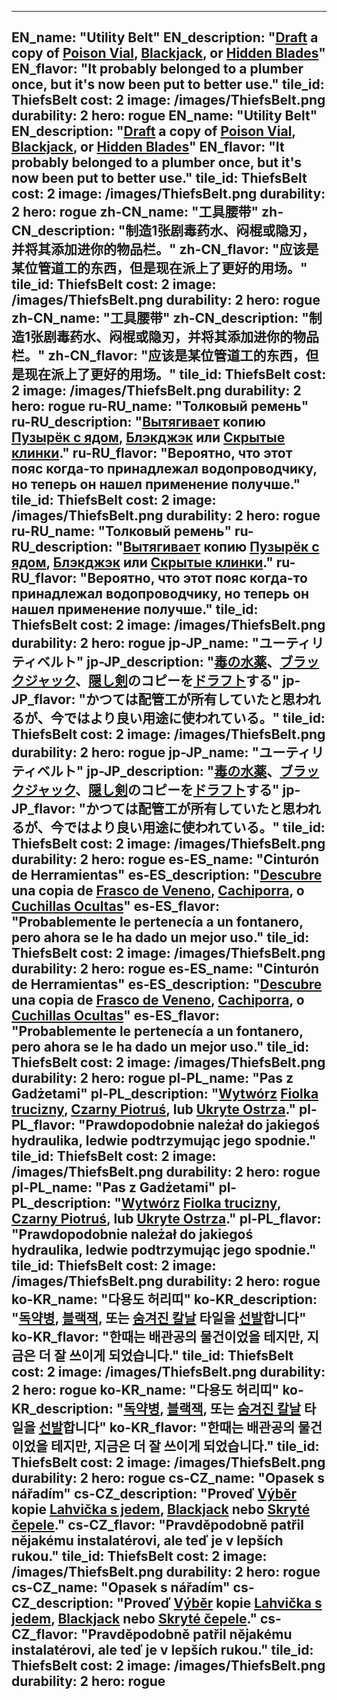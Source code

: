 ---

EN_name: "Utility Belt"
EN_description: "<u>Draft</u> a copy of <a href = '../en/items#PoisonPotion'>Poison Vial</a>, <a href = '../en/items#Blackjack'>Blackjack</a>, or <a href = '../en/abilities#HiddenBlades'>Hidden Blades</a>"
EN_flavor: "It probably belonged to a plumber once, but it's now been put to better use."
tile_id: ThiefsBelt
cost: 2
image: /images/ThiefsBelt.png
durability: 2
hero: rogue
EN_name: "Utility Belt"
EN_description: "<u>Draft</u> a copy of <a href = '../en/items#PoisonPotion'>Poison Vial</a>, <a href = '../en/items#Blackjack'>Blackjack</a>, or <a href = '../en/abilities#HiddenBlades'>Hidden Blades</a>"
EN_flavor: "It probably belonged to a plumber once, but it's now been put to better use."
tile_id: ThiefsBelt
cost: 2
image: /images/ThiefsBelt.png
durability: 2
hero: rogue
zh-CN_name: "工具腰带"
zh-CN_description: "制造1张剧毒药水、闷棍或隐刃，并将其添加进你的物品栏。"
zh-CN_flavor: "应该是某位管道工的东西，但是现在派上了更好的用场。"
tile_id: ThiefsBelt
cost: 2
image: /images/ThiefsBelt.png
durability: 2
hero: rogue
zh-CN_name: "工具腰带"
zh-CN_description: "制造1张剧毒药水、闷棍或隐刃，并将其添加进你的物品栏。"
zh-CN_flavor: "应该是某位管道工的东西，但是现在派上了更好的用场。"
tile_id: ThiefsBelt
cost: 2
image: /images/ThiefsBelt.png
durability: 2
hero: rogue
ru-RU_name: "Толковый ремень"
ru-RU_description: "<u>Вытягивает</u> копию <a href = '../ru_ru/items#PoisonPotion'>Пузырёк с ядом</a>, <a href = '../ru_ru/items#Blackjack'>Блэкджэк</a> или <a href = '../ru_ru/abilities#HiddenBlades'>Скрытые клинки</a>."
ru-RU_flavor: "Вероятно, что этот пояс когда-то принадлежал водопроводчику, но теперь он нашел применение получше."
tile_id: ThiefsBelt
cost: 2
image: /images/ThiefsBelt.png
durability: 2
hero: rogue
ru-RU_name: "Толковый ремень"
ru-RU_description: "<u>Вытягивает</u> копию <a href = '../ru_ru/items#PoisonPotion'>Пузырёк с ядом</a>, <a href = '../ru_ru/items#Blackjack'>Блэкджэк</a> или <a href = '../ru_ru/abilities#HiddenBlades'>Скрытые клинки</a>."
ru-RU_flavor: "Вероятно, что этот пояс когда-то принадлежал водопроводчику, но теперь он нашел применение получше."
tile_id: ThiefsBelt
cost: 2
image: /images/ThiefsBelt.png
durability: 2
hero: rogue
jp-JP_name: "ユーティリティベルト"
jp-JP_description: "<a href = '../jp_jp/items#PoisonPotion'>毒の水薬</a>、<a href = '../jp_jp/items#Blackjack'>ブラックジャック</a>、<a href = '../jp_jp/abilities#HiddenBlades'>隠し剣</a>のコピーを<u>ドラフト</u>する"
jp-JP_flavor: "かつては配管工が所有していたと思われるが、今ではより良い用途に使われている。"
tile_id: ThiefsBelt
cost: 2
image: /images/ThiefsBelt.png
durability: 2
hero: rogue
jp-JP_name: "ユーティリティベルト"
jp-JP_description: "<a href = '../jp_jp/items#PoisonPotion'>毒の水薬</a>、<a href = '../jp_jp/items#Blackjack'>ブラックジャック</a>、<a href = '../jp_jp/abilities#HiddenBlades'>隠し剣</a>のコピーを<u>ドラフト</u>する"
jp-JP_flavor: "かつては配管工が所有していたと思われるが、今ではより良い用途に使われている。"
tile_id: ThiefsBelt
cost: 2
image: /images/ThiefsBelt.png
durability: 2
hero: rogue
es-ES_name: "Cinturón de Herramientas"
es-ES_description: "<u>Descubre</u> una copia de <a href = '../es_es/items#PoisonPotion'>Frasco de Veneno</a>, <a href = '../es_es/items#Blackjack'>Cachiporra</a>, o <a href = '../es_es/abilities#HiddenBlades'>Cuchillas Ocultas</a>"
es-ES_flavor: "Probablemente le pertenecía a un fontanero, pero ahora se le ha dado un mejor uso."
tile_id: ThiefsBelt
cost: 2
image: /images/ThiefsBelt.png
durability: 2
hero: rogue
es-ES_name: "Cinturón de Herramientas"
es-ES_description: "<u>Descubre</u> una copia de <a href = '../es_es/items#PoisonPotion'>Frasco de Veneno</a>, <a href = '../es_es/items#Blackjack'>Cachiporra</a>, o <a href = '../es_es/abilities#HiddenBlades'>Cuchillas Ocultas</a>"
es-ES_flavor: "Probablemente le pertenecía a un fontanero, pero ahora se le ha dado un mejor uso."
tile_id: ThiefsBelt
cost: 2
image: /images/ThiefsBelt.png
durability: 2
hero: rogue
pl-PL_name: "Pas z Gadżetami"
pl-PL_description: "<u>Wytwórz</u> <a href = '../pl_pl/items#PoisonPotion'>Fiolka trucizny</a>, <a href = '../pl_pl/items#Blackjack'>Czarny Piotruś</a>, lub <a href = '../pl_pl/abilities#HiddenBlades'>Ukryte Ostrza</a>."
pl-PL_flavor: "Prawdopodobnie należał do jakiegoś hydraulika, ledwie podtrzymując jego spodnie."
tile_id: ThiefsBelt
cost: 2
image: /images/ThiefsBelt.png
durability: 2
hero: rogue
pl-PL_name: "Pas z Gadżetami"
pl-PL_description: "<u>Wytwórz</u> <a href = '../pl_pl/items#PoisonPotion'>Fiolka trucizny</a>, <a href = '../pl_pl/items#Blackjack'>Czarny Piotruś</a>, lub <a href = '../pl_pl/abilities#HiddenBlades'>Ukryte Ostrza</a>."
pl-PL_flavor: "Prawdopodobnie należał do jakiegoś hydraulika, ledwie podtrzymując jego spodnie."
tile_id: ThiefsBelt
cost: 2
image: /images/ThiefsBelt.png
durability: 2
hero: rogue
ko-KR_name: "다용도 허리띠"
ko-KR_description: "<a href = '../ko_kr/items#PoisonPotion'>독약병</a>, <a href = '../ko_kr/items#Blackjack'>블랙잭</a>, 또는 <a href = '../ko_kr/abilities#HiddenBlades'>숨겨진 칼날</a> 타일을 <u>선발</u>합니다"
ko-KR_flavor: "한때는 배관공의 물건이었을 테지만, 지금은 더 잘 쓰이게 되었습니다."
tile_id: ThiefsBelt
cost: 2
image: /images/ThiefsBelt.png
durability: 2
hero: rogue
ko-KR_name: "다용도 허리띠"
ko-KR_description: "<a href = '../ko_kr/items#PoisonPotion'>독약병</a>, <a href = '../ko_kr/items#Blackjack'>블랙잭</a>, 또는 <a href = '../ko_kr/abilities#HiddenBlades'>숨겨진 칼날</a> 타일을 <u>선발</u>합니다"
ko-KR_flavor: "한때는 배관공의 물건이었을 테지만, 지금은 더 잘 쓰이게 되었습니다."
tile_id: ThiefsBelt
cost: 2
image: /images/ThiefsBelt.png
durability: 2
hero: rogue
cs-CZ_name: "Opasek s nářadím"
cs-CZ_description: "Proveď <u>Výběr</u> kopie <a href = '../cs_cz/items#PoisonPotion'>Lahvička s jedem</a>, <a href = '../cs_cz/items#Blackjack'>Blackjack</a> nebo <a href = '../cs_cz/abilities#HiddenBlades'>Skryté čepele</a>."
cs-CZ_flavor: "Pravděpodobně patřil nějakému instalatérovi, ale teď je v lepších rukou."
tile_id: ThiefsBelt
cost: 2
image: /images/ThiefsBelt.png
durability: 2
hero: rogue
cs-CZ_name: "Opasek s nářadím"
cs-CZ_description: "Proveď <u>Výběr</u> kopie <a href = '../cs_cz/items#PoisonPotion'>Lahvička s jedem</a>, <a href = '../cs_cz/items#Blackjack'>Blackjack</a> nebo <a href = '../cs_cz/abilities#HiddenBlades'>Skryté čepele</a>."
cs-CZ_flavor: "Pravděpodobně patřil nějakému instalatérovi, ale teď je v lepších rukou."
tile_id: ThiefsBelt
cost: 2
image: /images/ThiefsBelt.png
durability: 2
hero: rogue
---